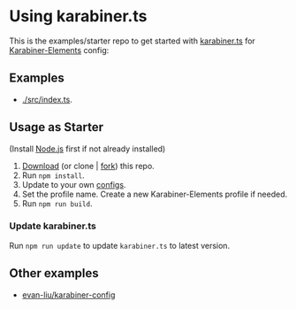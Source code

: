 # Using karabiner.ts

This is the examples/starter repo to get started with [karabiner.ts](https://github.com/evan-liu/karabiner.ts) for [Karabiner-Elements](https://github.com/pqrs-org/Karabiner-Elements) config:

## Examples

- [./src/index.ts](./src/index.ts).

## Usage as Starter

(Install [Node.js](https://nodejs.org/en) first if not already installed)

1. [Download](https://github.com/evan-liu/karabiner.ts.examples/archive/refs/heads/main.zip) (or clone | [fork](https://github.com/evan-liu/karabiner.ts.examples/fork)) this repo.
2. Run `npm install`.
3. Update to your own [configs](./src/index.ts).
4. Set the profile name. Create a new Karabiner-Elements profile if needed.
5. Run `npm run build`.

### Update karabiner.ts

Run `npm run update` to update `karabiner.ts` to latest version.

## Other examples

- [evan-liu/karabiner-config](https://github.com/evan-liu/karabiner-config/blob/main/src/index.ts)
